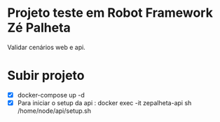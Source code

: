 # Projeto teste em Robot Framework Zé Palheta

Validar cenários web e api.


# Subir projeto

 - [x] docker-compose up -d
 - [x] Para iniciar o setup da api : docker exec -it zepalheta-api sh /home/node/api/setup.sh
